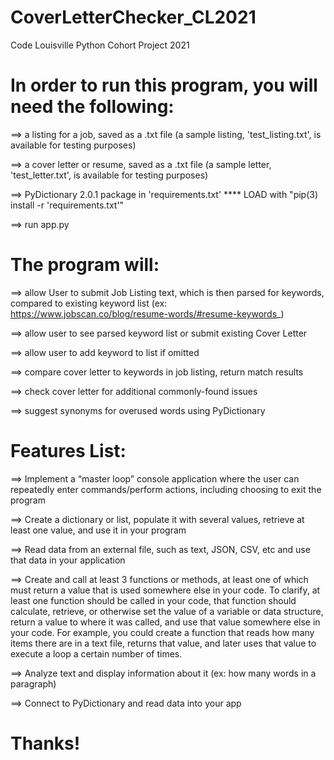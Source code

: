 # CoverLetterChecker_CL2021
Code Louisville Python Cohort Project 2021

# In order to run this program, you will need the following:
==> a listing for a job, saved as a .txt file (a sample listing, 'test_listing.txt', is available for testing purposes)

==> a cover letter or resume, saved as a .txt file (a sample letter, 'test_letter.txt', is available for testing purposes)

==> PyDictionary 2.0.1 package in 'requirements.txt'  **** LOAD with "pip(3) install -r 'requirements.txt'"

==> run app.py

# The program will:
==> allow User to submit Job Listing text, which is then parsed for keywords, compared to existing keyword list (ex: https://www.jobscan.co/blog/resume-words/#resume-keywords_)

==> allow user to see parsed keyword list or submit existing Cover Letter

==> allow user to add keyword to list if omitted

==> compare cover letter to keywords in job listing, return match results

==> check cover letter for additional commonly-found issues

==> suggest synonyms for overused words using PyDictionary


# Features List:
==> Implement a “master loop” console application where the user can repeatedly enter commands/perform actions, including choosing to exit the program

==> Create a dictionary or list, populate it with several values, retrieve at least one value, and use it in your program

==> Read data from an external file, such as text, JSON, CSV, etc and use that data in your application

==> Create and call at least 3 functions or methods, at least one of which must return a value that is used somewhere else in your code. To clarify, at least one function should be called in your code, that function should calculate, retrieve, or otherwise set the value of a variable or data structure, return a value to where it was called, and use that value somewhere else in your code. For example, you could create a function that reads how many items there are in a text file, returns that value, and later uses that value to execute a loop a certain number of times.

==> Analyze text and display information about it (ex: how many words in a paragraph)

==> Connect to PyDictionary and read data into your app


# Thanks!

